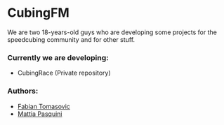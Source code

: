 # CubingFM

We are two 18-years-old guys who are developing some projects for the speedcubing community and for other stuff.

### Currently we are developing:
- CubingRace (Private repository)

### Authors:
- [Fabian Tomasovic](https://github.com/ImplacableOnion31)
- [Mattia Pasquini](https://github.com/Pasqui03)
